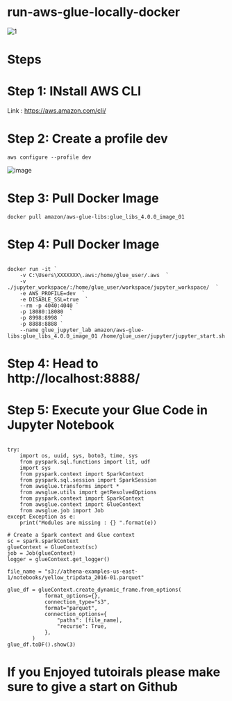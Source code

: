 # run-aws-glue-locally-docker

![1](https://github.com/soumilshah1995/run-aws-glue-locally-docker/assets/39345855/b8c77bad-1bcf-4216-b272-ac07db70dfae)


# Steps 

# Step 1: INstall AWS CLI 
Link : https://aws.amazon.com/cli/

# Step 2: Create a profile dev
```
aws configure --profile dev
```
![image](https://github.com/soumilshah1995/run-aws-glue-locally-docker/assets/39345855/748abc5e-1a71-4218-a578-9cff1b8312ef)

# Step 3: Pull Docker Image 
```
docker pull amazon/aws-glue-libs:glue_libs_4.0.0_image_01
```
# Step 4: Pull Docker Image 
```

docker run -it `
    -v C:\Users\XXXXXXX\.aws:/home/glue_user/.aws  `
    -v ./jupyter_workspace/:/home/glue_user/workspace/jupyter_workspace/  `
    -e AWS_PROFILE=dev  `
    -e DISABLE_SSL=true  `
    --rm -p 4040:4040 `
    -p 18080:18080  `
    -p 8998:8998 `
    -p 8888:8888 `
    --name glue_jupyter_lab amazon/aws-glue-libs:glue_libs_4.0.0_image_01 /home/glue_user/jupyter/jupyter_start.sh

```
# Step 4: Head to http://localhost:8888/

# Step 5: Execute your Glue Code in Jupyter Notebook
```

try:
    import os, uuid, sys, boto3, time, sys
    from pyspark.sql.functions import lit, udf
    import sys
    from pyspark.context import SparkContext
    from pyspark.sql.session import SparkSession
    from awsglue.transforms import *
    from awsglue.utils import getResolvedOptions
    from pyspark.context import SparkContext
    from awsglue.context import GlueContext
    from awsglue.job import Job
except Exception as e:
    print("Modules are missing : {} ".format(e))

# Create a Spark context and Glue context
sc = spark.sparkContext
glueContext = GlueContext(sc)
job = Job(glueContext)
logger = glueContext.get_logger()

file_name = "s3://athena-examples-us-east-1/notebooks/yellow_tripdata_2016-01.parquet"

glue_df = glueContext.create_dynamic_frame.from_options(
            format_options={},
            connection_type="s3",
            format="parquet",
            connection_options={
                "paths": [file_name],
                "recurse": True,
            },
        )
glue_df.toDF().show(3)

```

# If you Enjoyed tutoirals please make sure to give a start on Github 

